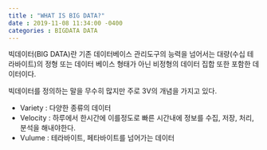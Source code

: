 ```yaml
---
title : "WHAT IS BIG DATA?"
date : 2019-11-08 11:34:00 -0400
categories : BIGDATA DATA
---
```

 빅데이터(BIG DATA)란 기존 데이터베이스 관리도구의 능력을 넘어서는 대량(수십 테라바이트)의 정형 또는 데이터 베이스 형태가 아닌 비정형의 데이터 집합 또한 포함한 데이터이다.

빅데이터를 정의하는 말을 무수히 많지만 주로 3V의 개념을 가지고 있다.
- Variety : 다양한 종류의 데이터
- Velocity : 하루에서 한시간에 이를정도로 빠른 시간내에 정보를 수집, 저장, 처리, 분석을 해내야한다.
- Vulume : 테라바이트, 페타바이트를 넘어가는 데이터
